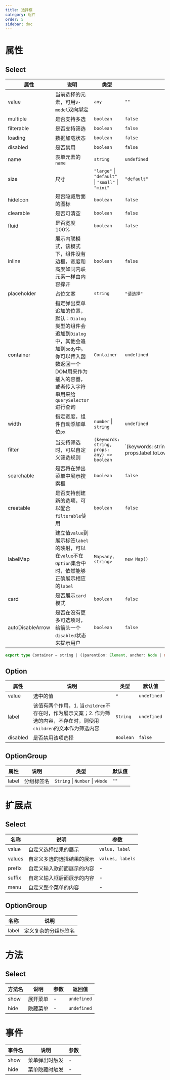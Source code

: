 ```yaml
---
title: 选择框
category: 组件
order: 5
sidebar: doc
---
```


# 属性

## Select

| 属性 | 说明 | 类型 | 默认值 |
| --- | --- | --- | --- |
| value | 当前选择的元素，可用`v-model`双向绑定 | `any` | `""` |
| multiple | 是否支持多选 | `boolean` | `false` |
| filterable | 是否支持筛选 | `boolean` | `false` |
| loading | 数据加载状态 | `boolean` | `false` |
| disabled | 是否禁用 | `boolean` | `false` |
| name | 表单元素的`name` | `string` | `undefined` |
| size | 尺寸 | `"large"` &#124; `"default"` &#124; `"small"` &#124; `"mini"` | `"default"` |
| hideIcon | 是否隐藏后面的图标 | `boolean` | `false` |
| clearable | 是否可清空 | `boolean` | `false` |
| fluid | 是否宽度100% | `boolean` | `false` |
| inline | 展示内联模式，该模式下，组件没有边框，宽度和高度如同内联元素一样由内容撑开 | `boolean` | `false` |
| placeholder | 占位文案 | `string` | `"请选择"` |
| container | 指定弹出菜单追加的位置，默认：`Dialog`类型的组件会追加到`Dialog`中，其他会追加到`body`中。你可以传入函数返回一个DOM用来作为插入的容器，或者传入字符串用来给`querySelector`进行查询 | `Container` | `undefined` |
| width | 指定宽度，组件自动添加单位`px` | `number` &#124; `string` | `undefined` | 
| filter | 当支持筛选时，可以自定义筛选规则 | `(keywords: string, props: any) => boolean` | `(keywords: string, props: any) => props.label.toLowerCase().includes(keywords) || props.value.toLowerCase().includes(keywords)` |
| searchable | 是否将在弹出菜单中展示搜索框 | `boolean` | `false` |
| creatable | 是否支持创建新的选项，可以配合`filterable`使用 | `boolean` | `false` |
| labelMap | 建立值`value`到展示标签`label`的映射，可以在`value`不在`Option`集合中时，依然能够正确展示相应的`label` | `Map<any, string>` | `new Map()` |
| card | 是否展示`card`模式 | `boolean` | `false` |
| autoDisableArrow | 是否在没有更多可选项时，给箭头一个`disabled`状态来提示用户 | `boolean` | `false` |

```ts
export type Container = string | ((parentDom: Element, anchor: Node | null) => Element)
```

## Option

| 属性 | 说明 | 类型 | 默认值 |
| --- | --- | --- | --- |
| value | 选中的值 | `*` | `undefined` |
| label | 该值有两个作用，1. 当`children`不存在时，作为展示文案；2. 作为筛选的内容，不存在时，则使用`children`的文本作为筛选内容 | `String`  | `undefined` |
| disabled | 是否禁用该项选择 | `Boolean` | `false` |

## OptionGroup

| 属性 | 说明 | 类型 | 默认值 |
| --- | --- | --- | --- |
| label | 分组标签名 | `String` &#124; `Number` &#124; `vNode` | `""` |


# 扩展点

## Select

| 名称 | 说明 | 参数 |
| --- | --- | --- |
| value | 自定义选择结果的展示 | `value, label` |
| values | 自定义多选的选择结果的展示 | `values, labels` |
| prefix | 自定义输入款前面展示的内容 | - |
| suffix | 自定义输入框后面展示的内容 | - |
| menu | 自定义整个菜单的内容 | - |

## OptionGroup

| 名称 | 说明 |
| --- | --- |
| label | 定义复杂的分组标签名 |

# 方法

## Select

| 方法名 | 说明 | 参数 | 返回值 |
| --- | --- | --- | --- |
| show | 展开菜单 | - | `undefined` |
| hide | 隐藏菜单 | - | `undefined` |

# 事件

| 事件名 | 说明 | 参数 |
| --- | --- | --- |
| show | 菜单弹出时触发 | - |
| hide | 菜单隐藏时触发 | - |
